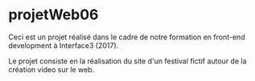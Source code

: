 # projetWeb06

Ceci est un projet réalisé dans le cadre de notre formation en front-end development à Interface3 (2017).

Le projet consiste en la réalisation du site d'un festival fictif autour de la création video sur le web.
